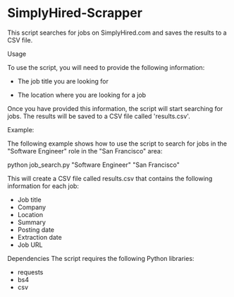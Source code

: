 # SimplyHired-Scrapper

This script searches for jobs on SimplyHired.com and saves the results to a CSV file.

Usage

To use the script, you will need to provide the following information:

  * The job title you are looking for

  * The location where you are looking for a job

Once you have provided this information, the script will start searching for jobs. The results will be saved to a CSV file called 'results.csv'.

Example:

The following example shows how to use the script to search for jobs in the "Software Engineer" role in the "San Francisco" area:

python job_search.py "Software Engineer" "San Francisco"

This will create a CSV file called results.csv that contains the following information for each job:

* Job title
* Company
* Location
* Summary
* Posting date
* Extraction date
* Job URL
  
Dependencies
The script requires the following Python libraries:

  * requests
  * bs4
  * csv
